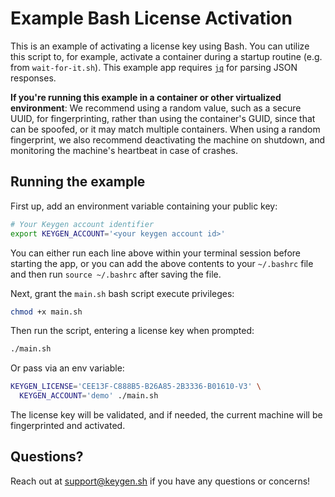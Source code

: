 # Example Bash License Activation

This is an example of activating a license key using Bash. You can
utilize this script to, for example, activate a container during a
startup routine (e.g. from `wait-for-it.sh`). This example app
requires [`jq`](https://stedolan.github.io/jq/) for parsing JSON
responses.

**If you're running this example in a container or other virtualized
environment**: We recommend using a random value, such as a secure
UUID, for fingerprinting, rather than using the container's GUID,
since that can be spoofed, or it may match multiple containers.
When using a random fingerprint, we also recommend deactivating
the machine on shutdown, and monitoring the machine's heartbeat
in case of crashes.

## Running the example

First up, add an environment variable containing your public key:

```bash
# Your Keygen account identifier
export KEYGEN_ACCOUNT='<your keygen account id>'
```

You can either run each line above within your terminal session before
starting the app, or you can add the above contents to your `~/.bashrc`
file and then run `source ~/.bashrc` after saving the file.

Next, grant the `main.sh` bash script execute privileges:

```bash
chmod +x main.sh
```

Then run the script, entering a license key when prompted:

```bash
./main.sh
```

Or pass via an env variable:

```bash
KEYGEN_LICENSE='CEE13F-C888B5-B26A85-2B3336-B01610-V3' \
  KEYGEN_ACCOUNT='demo' ./main.sh
```

The license key will be validated, and if needed, the current machine will
be fingerprinted and activated.

## Questions?

Reach out at [support@keygen.sh](mailto:support@keygen.sh) if you have any
questions or concerns!

